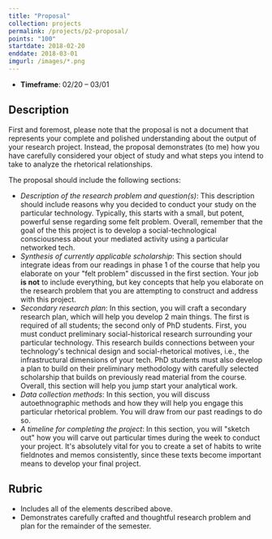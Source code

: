 ```yaml
---
title: "Proposal"
collection: projects
permalink: /projects/p2-proposal/
points: "100"
startdate: 2018-02-20
enddate: 2018-03-01
imgurl: /images/*.png
---
```


<ul class="project-top-info">
  <li>
    <b>Timeframe</b>: 02/20 &ndash; 03/01</li>
</ul>

## Description

First and foremost, please note that the proposal is not a document that represents your complete and polished understanding about the output of your research project. Instead, the proposal demonstrates (to me) how you have carefully considered your object of study and what steps you intend to take to analyze the rhetorical relationships.

The proposal should include the following sections:

- _Description of the research problem and question(s)_: This description should include reasons why you decided to conduct your study on the particular technology. Typically, this starts with a small, but potent, powerful sense regarding some felt problem. Overall, remember that the goal of the this project is to develop a social-technological consciousness about your mediated activity using a particular networked tech.
- _Synthesis of currently applicable scholarship_: This section should integrate ideas from our readings in phase 1 of the course that help you elaborate on your "felt problem" discussed in the first section. Your job **is not** to include everything, but key concepts that help you elaborate on the research problem that you are attempting to construct and address with this project.
- _Secondary research plan_: In this section, you will craft a secondary research plan, which will help you develop 2 main things. The first is required of all students; the second only of PhD students. First, you must conduct preliminary social-historical research surrounding your particular technology. This research builds connections between your technology's technical design and social-rhetorical motives, i.e., the infrastructural dimensions of your tech. PhD students must also develop a plan to build on their preliminary methodology with carefully selected scholarship that builds on previously read material from the course. Overall, this section will help you jump start your analytical work.
- _Data collection methods_: In this section, you will discuss autoethnographic methods and how they will help you engage this particular rhetorical problem. You will draw from our past readings to do so.
- _A timeline for completing the project_: In this section, you will "sketch out" how you will carve out particular times during the week to conduct your project. It's absolutely vital for you to create a set of habits to write fieldnotes and memos consistently, since these texts become important means to develop your final project.


## Rubric

- Includes all of the elements described above.
- Demonstrates carefully crafted and thoughtful research problem and plan for the remainder of the semester.
